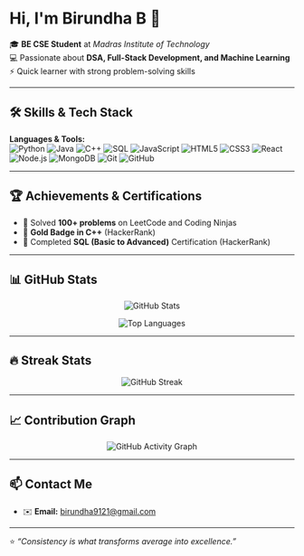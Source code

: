# Hi, I'm Birundha B 👋

🎓 **BE CSE Student** at *Madras Institute of Technology*  
💻 Passionate about **DSA, Full-Stack Development, and Machine Learning**  
⚡ Quick learner with strong problem-solving skills

---

## 🛠 Skills & Tech Stack

**Languages & Tools:**  
![Python](https://img.shields.io/badge/-Python-3776AB?style=flat&logo=python&logoColor=white)
![Java](https://img.shields.io/badge/-Java-007396?style=flat&logo=java&logoColor=white)
![C++](https://img.shields.io/badge/-C++-00599C?style=flat&logo=c%2B%2B&logoColor=white)
![SQL](https://img.shields.io/badge/-SQL-4479A1?style=flat&logo=Microsoft%20SQL%20Server&logoColor=white)
![JavaScript](https://img.shields.io/badge/-JavaScript-F7DF1E?style=flat&logo=javascript&logoColor=black)
![HTML5](https://img.shields.io/badge/-HTML5-E34F26?style=flat&logo=html5&logoColor=white)
![CSS3](https://img.shields.io/badge/-CSS3-1572B6?style=flat&logo=css3&logoColor=white)
![React](https://img.shields.io/badge/-React-61DAFB?style=flat&logo=react&logoColor=black)
![Node.js](https://img.shields.io/badge/-Node.js-339933?style=flat&logo=node.js&logoColor=white)
![MongoDB](https://img.shields.io/badge/-MongoDB-47A248?style=flat&logo=mongodb&logoColor=white)
![Git](https://img.shields.io/badge/-Git-F05032?style=flat&logo=git&logoColor=white)
![GitHub](https://img.shields.io/badge/-GitHub-181717?style=flat&logo=github&logoColor=white)

---

## 🏆 Achievements & Certifications

- 🥇 Solved **100+ problems** on LeetCode and Coding Ninjas  
- 🏅 **Gold Badge in C++** (HackerRank)  
- 🧾 Completed **SQL (Basic to Advanced)** Certification (HackerRank)

---

## 📊 GitHub Stats

<p align="center">
  <img src="https://github-readme-stats.vercel.app/api?username=Birundha-B&show_icons=true&theme=dark" alt="GitHub Stats" />
</p>

<p align="center">
  <img src="https://github-readme-stats.vercel.app/api/top-langs/?username=Birundha-B&layout=compact&theme=dark" alt="Top Languages" />
</p>

---

## 🔥 Streak Stats

<p align="center">
  <img src="https://github-readme-streak-stats.herokuapp.com/?user=Birundha-B&theme=dark&hide_border=true" alt="GitHub Streak" />
</p>

---

## 📈 Contribution Graph

<p align="center">
  <img src="https://github-readme-activity-graph.vercel.app/graph?username=Birundha-B&theme=github-dark" alt="GitHub Activity Graph" />
</p>

---

## 📫 Contact Me

- ✉️ **Email:** [birundha9121@gmail.com](mailto:birundha9121@gmail.com)

---

⭐ *“Consistency is what transforms average into excellence.”*
